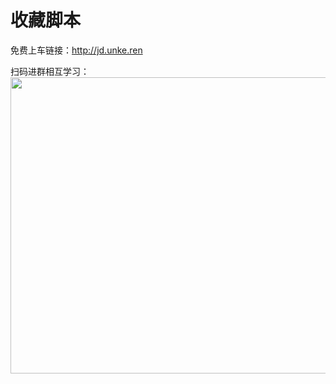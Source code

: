 # 收藏脚本

免费上车链接：http://jd.unke.ren

扫码进群相互学习：
<img class="aligncenter size-full wp-image-271" src="http://www.unke.ren/wp-content/uploads/2021/10/1635326847-558409f7432f039.jpg" alt="" width="1024" height="474" />
